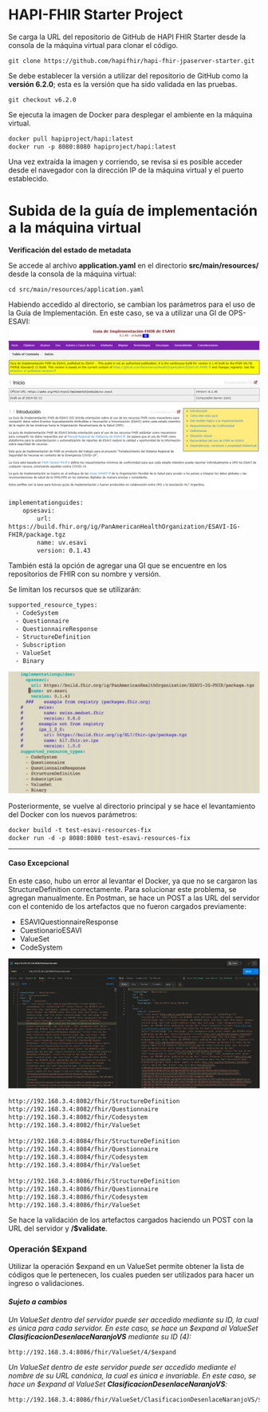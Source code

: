# HAPI-FHIR Starter Project

Se carga la URL del repositorio de GitHub de HAPI FHIR Starter desde la consola de la máquina virtual para clonar el código.
```
git clone https://github.com/hapifhir/hapi-fhir-jpaserver-starter.git
```
Se debe establecer la versión a utilizar del repositorio de GitHub como la **versión 6.2.0**; esta es la versión que ha sido validada en las pruebas.
```
git checkout v6.2.0
```
Se ejecuta la imagen de Docker para desplegar el ambiente en la máquina virtual.
```
docker pull hapiproject/hapi:latest
docker run -p 8080:8080 hapiproject/hapi:latest
```
Una vez extraída la imagen y corriendo, se revisa si es posible acceder desde el navegador con la dirección IP de la máquina virtual y el puerto establecido.

# Subida de la guía de implementación a la máquina virtual

**Verificación del estado de metadata**

Se accede al archivo **application.yaml** en el directorio **src/main/resources/** desde la consola de la máquina virtual:
```
cd src/main/resources/application.yaml
```
Habiendo accedido al directorio, se cambian los parámetros para el uso de la Guía de Implementación. En este caso, se va a utilizar una GI de OPS-ESAVI:
![GI de OPS-ESAVI](Recursos/GI_Site.png)
```
implementationguides:
    opsesavi:
        url: https://build.fhir.org/ig/PanAmericanHealthOrganization/ESAVI-IG-FHIR/package.tgz
        name: uv.esavi
        version: 0.1.43
```
También está la opción de agregar una GI que se encuentre en los repositorios de FHIR con su nombre y versión.

Se limitan los recursos que se utilizarán:
```
supported_resource_types:
  - CodeSystem
  - Questionnaire
  - QuestionnaireResponse
  - StructureDefinition
  - Subscription
  - ValueSet
  - Binary
```
![Parámetros de application.yaml](Recursos/parameters.png)

Posteriormente, se vuelve al directorio principal y se hace el levantamiento del Docker con los nuevos parámetros:
```
docker build -t test-esavi-resources-fix
docker run -d -p 8080:8080 test-esavi-resources-fix
```
---
#### Caso Excepcional
En este caso, hubo un error al levantar el Docker, ya que no se cargaron las StructureDefinition correctamente. Para solucionar este problema, se agregan manualmente. En Postman, se hace un POST a las URL del servidor con el contenido de los artefactos que no fueron cargados previamente:
- ESAVIQuestionnaireResponse
- CuestionarioESAVI
- ValueSet
- CodeSystem

![Post Questionnaire](Recursos/post_q.png)
```
http://192.168.3.4:8082/fhir/StructureDefinition
http://192.168.3.4:8082/fhir/Questionnaire
http://192.168.3.4:8082/fhir/Codesystem
http://192.168.3.4:8082/fhir/ValueSet

http://192.168.3.4:8084/fhir/StructureDefinition
http://192.168.3.4:8084/fhir/Questionnaire
http://192.168.3.4:8084/fhir/Codesystem
http://192.168.3.4:8084/fhir/ValueSet

http://192.168.3.4:8086/fhir/StructureDefinition
http://192.168.3.4:8086/fhir/Questionnaire
http://192.168.3.4:8086/fhir/Codesystem
http://192.168.3.4:8086/fhir/ValueSet
```
Se hace la validación de los artefactos cargados haciendo un POST con la URL del servidor y **/$validate**.

### Operación $Expand
Utilizar la operación $expand en un ValueSet permite obtener la lista de códigos que le pertenecen, los cuales pueden ser utilizados para hacer un ingreso o validaciones.

#### *Sujeto a cambios*
*Un ValueSet dentro del servidor puede ser accedido mediante su ID, la cual es única para cada servidor. En este caso, se hace un $expand al ValueSet **ClasificacionDesenlaceNaranjoVS** mediante su ID (4):*
```
http://192.168.3.4:8086/fhir/ValueSet/4/$expand
```
*Un ValueSet dentro de este servidor puede ser accedido mediante el nombre de su URL canónica, la cual es única e invariable. En este caso, se hace un $expand al ValueSet **ClasificacionDesenlaceNaranjoVS**:*
```
http://192.168.3.4:8086/fhir/ValueSet/ClasificacionDesenlaceNaranjoVS/$expand
```
